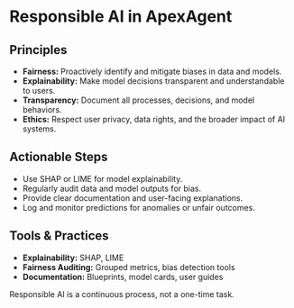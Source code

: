 # Responsible AI in ApexAgent

## Principles

- **Fairness:** Proactively identify and mitigate biases in data and models.
- **Explainability:** Make model decisions transparent and understandable to users.
- **Transparency:** Document all processes, decisions, and model behaviors.
- **Ethics:** Respect user privacy, data rights, and the broader impact of AI systems.

## Actionable Steps

- Use SHAP or LIME for model explainability.
- Regularly audit data and model outputs for bias.
- Provide clear documentation and user-facing explanations.
- Log and monitor predictions for anomalies or unfair outcomes.

## Tools & Practices

- **Explainability:** SHAP, LIME
- **Fairness Auditing:** Grouped metrics, bias detection tools
- **Documentation:** Blueprints, model cards, user guides

Responsible AI is a continuous process, not a one-time task.
